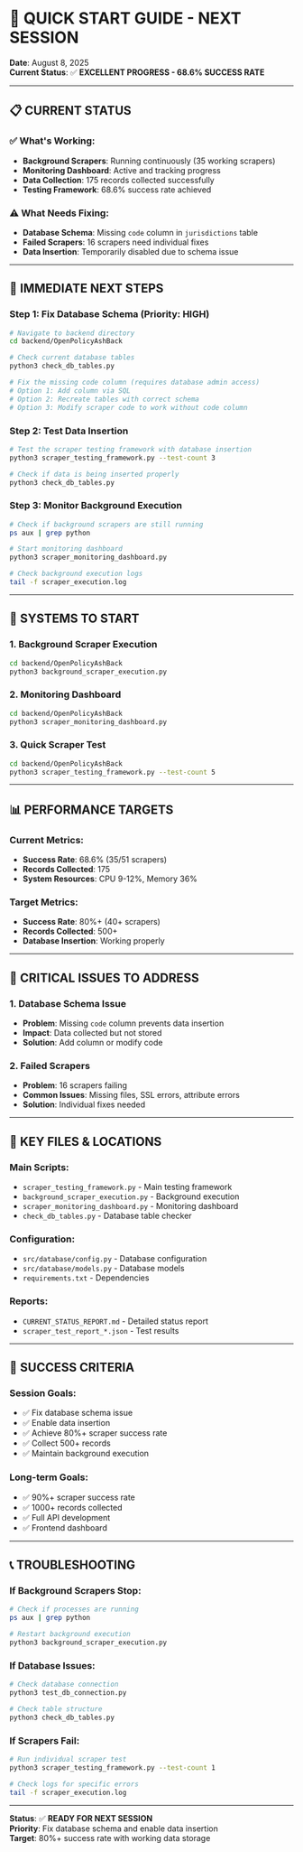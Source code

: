 # 🚀 **QUICK START GUIDE - NEXT SESSION**

**Date**: August 8, 2025  
**Current Status**: ✅ **EXCELLENT PROGRESS - 68.6% SUCCESS RATE**

---

## 📋 **CURRENT STATUS**

### **✅ What's Working:**
- **Background Scrapers**: Running continuously (35 working scrapers)
- **Monitoring Dashboard**: Active and tracking progress
- **Data Collection**: 175 records collected successfully
- **Testing Framework**: 68.6% success rate achieved

### **⚠️ What Needs Fixing:**
- **Database Schema**: Missing `code` column in `jurisdictions` table
- **Failed Scrapers**: 16 scrapers need individual fixes
- **Data Insertion**: Temporarily disabled due to schema issue

---

## 🎯 **IMMEDIATE NEXT STEPS**

### **Step 1: Fix Database Schema (Priority: HIGH)**
```bash
# Navigate to backend directory
cd backend/OpenPolicyAshBack

# Check current database tables
python3 check_db_tables.py

# Fix the missing code column (requires database admin access)
# Option 1: Add column via SQL
# Option 2: Recreate tables with correct schema
# Option 3: Modify scraper code to work without code column
```

### **Step 2: Test Data Insertion**
```bash
# Test the scraper testing framework with database insertion
python3 scraper_testing_framework.py --test-count 3

# Check if data is being inserted properly
python3 check_db_tables.py
```

### **Step 3: Monitor Background Execution**
```bash
# Check if background scrapers are still running
ps aux | grep python

# Start monitoring dashboard
python3 scraper_monitoring_dashboard.py

# Check background execution logs
tail -f scraper_execution.log
```

---

## 🔧 **SYSTEMS TO START**

### **1. Background Scraper Execution**
```bash
cd backend/OpenPolicyAshBack
python3 background_scraper_execution.py
```

### **2. Monitoring Dashboard**
```bash
cd backend/OpenPolicyAshBack
python3 scraper_monitoring_dashboard.py
```

### **3. Quick Scraper Test**
```bash
cd backend/OpenPolicyAshBack
python3 scraper_testing_framework.py --test-count 5
```

---

## 📊 **PERFORMANCE TARGETS**

### **Current Metrics:**
- **Success Rate**: 68.6% (35/51 scrapers)
- **Records Collected**: 175
- **System Resources**: CPU 9-12%, Memory 36%

### **Target Metrics:**
- **Success Rate**: 80%+ (40+ scrapers)
- **Records Collected**: 500+
- **Database Insertion**: Working properly

---

## 🚨 **CRITICAL ISSUES TO ADDRESS**

### **1. Database Schema Issue**
- **Problem**: Missing `code` column prevents data insertion
- **Impact**: Data collected but not stored
- **Solution**: Add column or modify code

### **2. Failed Scrapers**
- **Problem**: 16 scrapers failing
- **Common Issues**: Missing files, SSL errors, attribute errors
- **Solution**: Individual fixes needed

---

## 📁 **KEY FILES & LOCATIONS**

### **Main Scripts:**
- `scraper_testing_framework.py` - Main testing framework
- `background_scraper_execution.py` - Background execution
- `scraper_monitoring_dashboard.py` - Monitoring dashboard
- `check_db_tables.py` - Database table checker

### **Configuration:**
- `src/database/config.py` - Database configuration
- `src/database/models.py` - Database models
- `requirements.txt` - Dependencies

### **Reports:**
- `CURRENT_STATUS_REPORT.md` - Detailed status report
- `scraper_test_report_*.json` - Test results

---

## 🎯 **SUCCESS CRITERIA**

### **Session Goals:**
- ✅ Fix database schema issue
- ✅ Enable data insertion
- ✅ Achieve 80%+ scraper success rate
- ✅ Collect 500+ records
- ✅ Maintain background execution

### **Long-term Goals:**
- ✅ 90%+ scraper success rate
- ✅ 1000+ records collected
- ✅ Full API development
- ✅ Frontend dashboard

---

## 📞 **TROUBLESHOOTING**

### **If Background Scrapers Stop:**
```bash
# Check if processes are running
ps aux | grep python

# Restart background execution
python3 background_scraper_execution.py
```

### **If Database Issues:**
```bash
# Check database connection
python3 test_db_connection.py

# Check table structure
python3 check_db_tables.py
```

### **If Scrapers Fail:**
```bash
# Run individual scraper test
python3 scraper_testing_framework.py --test-count 1

# Check logs for specific errors
tail -f scraper_execution.log
```

---

**Status**: ✅ **READY FOR NEXT SESSION**  
**Priority**: Fix database schema and enable data insertion  
**Target**: 80%+ success rate with working data storage

